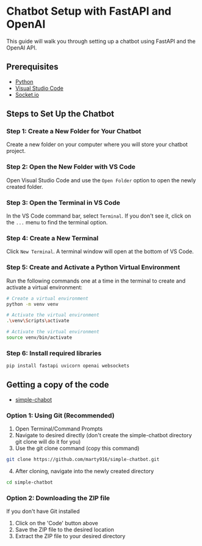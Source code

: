 # Chatbot Setup with FastAPI and OpenAI

This guide will walk you through setting up a chatbot using FastAPI and the OpenAI API. 

## Prerequisites

- [Python](https://www.python.org/downloads/)
- [Visual Studio Code](https://code.visualstudio.com/)
- [Socket.io](https://socket.io/docs/v4/tutorial/introduction)

## Steps to Set Up the Chatbot

### Step 1: Create a New Folder for Your Chatbot

Create a new folder on your computer where you will store your chatbot project.

### Step 2: Open the New Folder with VS Code

Open Visual Studio Code and use the `Open Folder` option to open the newly created folder.

### Step 3: Open the Terminal in VS Code

In the VS Code command bar, select `Terminal`. If you don't see it, click on the `...` menu to find the terminal option.

### Step 4: Create a New Terminal

Click `New Terminal`. A terminal window will open at the bottom of VS Code.

### Step 5: Create and Activate a Python Virtual Environment

Run the following commands one at a time in the terminal to create and activate a virtual environment:

```bash
# Create a virtual environment
python -m venv venv

# Activate the virtual environment
.\venv\Scripts\activate

# Activate the virtual environment
source venv/bin/activate
```
### Step 6: Install required libraries
```bash
pip install fastapi uvicorn openai websockets
```

## Getting a copy of the code
- [simple-chabot](https://github.com/marty916/simple-chatbot)

### Option 1: Using Git (Recommended)
1. Open Terminal/Command Prompts
2. Navigate to desired directly (don't create the simple-chatbot directory git clone will do it for you)
3. Use the git clone command (copy this command)
```bash
git clone https://github.com/marty916/simple-chatbot.git
```
4. After cloning, navigate into the newly created directory
```bash
cd simple-chatbot
```

### Option 2: Downloading the ZIP file

If you don't have Git installed
1. Click on the 'Code' button above
2. Save the ZIP file to the desired location
3. Extract the ZIP file to your desired directory
